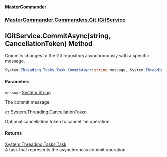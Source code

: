 #### [MasterCommander](MasterCommander.md 'MasterCommander')
### [MasterCommander.Commanders.Git](MasterCommander.md#MasterCommander.Commanders.Git 'MasterCommander.Commanders.Git').[IGitService](IGitService.md 'MasterCommander.Commanders.Git.IGitService')

## IGitService.CommitAsync(string, CancellationToken) Method

Commits changes to the Git repository asynchronously with a specific message.

```csharp
System.Threading.Tasks.Task CommitAsync(string message, System.Threading.CancellationToken ct=default(System.Threading.CancellationToken));
```
#### Parameters

<a name='MasterCommander.Commanders.Git.IGitService.CommitAsync(string,System.Threading.CancellationToken).message'></a>

`message` [System.String](https://docs.microsoft.com/en-us/dotnet/api/System.String 'System.String')

The commit message.

<a name='MasterCommander.Commanders.Git.IGitService.CommitAsync(string,System.Threading.CancellationToken).ct'></a>

`ct` [System.Threading.CancellationToken](https://docs.microsoft.com/en-us/dotnet/api/System.Threading.CancellationToken 'System.Threading.CancellationToken')

Optional cancellation token to cancel the operation.

#### Returns
[System.Threading.Tasks.Task](https://docs.microsoft.com/en-us/dotnet/api/System.Threading.Tasks.Task 'System.Threading.Tasks.Task')  
A task that represents the asynchronous commit operation.